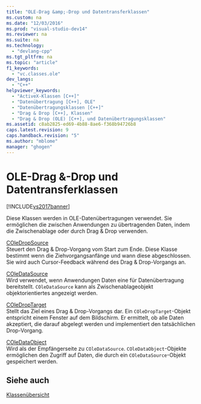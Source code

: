 ```yaml
---
title: "OLE-Drag &amp;-Drop und Datentransferklassen"
ms.custom: na
ms.date: "12/03/2016"
ms.prod: "visual-studio-dev14"
ms.reviewer: na
ms.suite: na
ms.technology: 
  - "devlang-cpp"
ms.tgt_pltfrm: na
ms.topic: "article"
f1_keywords: 
  - "vc.classes.ole"
dev_langs: 
  - "C++"
helpviewer_keywords: 
  - "ActiveX-Klassen [C++]"
  - "Datenübertragung [C++], OLE"
  - "Datenübertragungsklassen [C++]"
  - "Drag & Drop [C++], Klassen"
  - "Drag & Drop (OLE) [C++], und Datenübertragungsklassen"
ms.assetid: c8ab2825-ed69-4b88-8ae6-f368b94726b8
caps.latest.revision: 9
caps.handback.revision: "5"
ms.author: "mblome"
manager: "ghogen"
---
```

# OLE-Drag &amp;-Drop und Datentransferklassen
[!INCLUDE[vs2017banner](../assembler/inline/includes/vs2017banner.md)]

Diese Klassen werden in OLE\-Datenübertragungen verwendet.  Sie ermöglichen die zwischen Anwendungen zu übertragenden Daten, indem die Zwischenablage oder durch Drag & Drop verwenden.  
  
 [COleDropSource](../mfc/reference/coledropsource-class.md)  
 Steuert den Drag & Drop\-Vorgang vom Start zum Ende.  Diese Klasse bestimmt wenn die Ziehvorgangsanfänge und wann diese abgeschlossen.  Sie wird auch Cursor\-Feedback während des Drag & Drop\-Vorgangs an.  
  
 [COleDataSource](../mfc/reference/coledatasource-class.md)  
 Wird verwendet, wenn Anwendungen Daten eine für Datenübertragung bereitstellt.  `COleDataSource` kann als Zwischenablageobjekt objektorientiertes angezeigt werden.  
  
 [COleDropTarget](../mfc/reference/coledroptarget-class.md)  
 Stellt das Ziel eines Drag & Drop\-Vorgangs dar.  Ein `COleDropTarget`\-Objekt entspricht einem Fenster auf dem Bildschirm.  Er ermittelt, ob alle Daten akzeptiert, die darauf abgelegt werden und implementiert den tatsächlichen Drop\-Vorgang.  
  
 [COleDataObject](../mfc/reference/coledataobject-class.md)  
 Wird als der Empfängerseite zu `COleDataSource`.  `COleDataObject`\-Objekte ermöglichen den Zugriff auf Daten, die durch ein `COleDataSource`\-Objekt gespeichert werden.  
  
## Siehe auch  
 [Klassenübersicht](../mfc/class-library-overview.md)